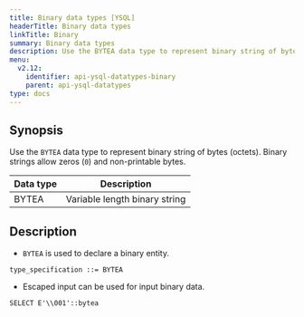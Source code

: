 ```yaml
---
title: Binary data types [YSQL]
headerTitle: Binary data types
linkTitle: Binary
summary: Binary data types
description: Use the BYTEA data type to represent binary string of bytes (octets).
menu:
  v2.12:
    identifier: api-ysql-datatypes-binary
    parent: api-ysql-datatypes
type: docs
---
```


## Synopsis

Use the `BYTEA` data type to represent binary string of bytes (octets). Binary strings allow zeros (`0`) and non-printable bytes.

Data type | Description |
----------|-------------|
BYTEA | Variable length binary string |

## Description

- `BYTEA` is used to declare a binary entity.

```
type_specification ::= BYTEA
```

- Escaped input can be used for input binary data.

```
SELECT E'\\001'::bytea
```
